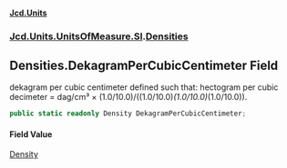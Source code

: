 #### [Jcd.Units](index.md 'index')
### [Jcd.Units.UnitsOfMeasure.SI](Jcd.Units.UnitsOfMeasure.SI.md 'Jcd.Units.UnitsOfMeasure.SI').[Densities](Densities.md 'Jcd.Units.UnitsOfMeasure.SI.Densities')

## Densities.DekagramPerCubicCentimeter Field

dekagram per cubic centimeter defined such that: hectogram per cubic decimeter = dag/cm³ ×
(1.0/10.0)/((1.0/10.0)*(1.0/10.0)*(1.0/10.0)).

```csharp
public static readonly Density DekagramPerCubicCentimeter;
```

#### Field Value
[Density](Density.md 'Jcd.Units.UnitTypes.Density')